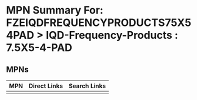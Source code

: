 



# MPN Summary For: FZEIQDFREQUENCYPRODUCTS75X54PAD > IQD-Frequency-Products : 7.5X5-4-PAD

## MPNs
  

|MPN|Direct Links|Search Links|
| :--- | :--- | :--- |
||||
